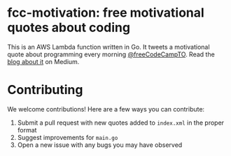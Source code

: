 # fcc-motivation: free motivational quotes about coding

This is an AWS Lambda function written in Go. It tweets a motivational quote about programming every morning [@freeCodeCampTO](https://twitter.com/freeCodeCampTO). Read the [blog about it](https://medium.freecodecamp.org/running-a-free-twitter-bot-on-aws-lambda-66160eb4de4) on Medium.

# Contributing

We welcome contributions! Here are a few ways you can contribute:

1. Submit a pull request with new quotes added to `index.xml` in the proper format
2. Suggest improvements for `main.go`
3. Open a new issue with any bugs you may have observed